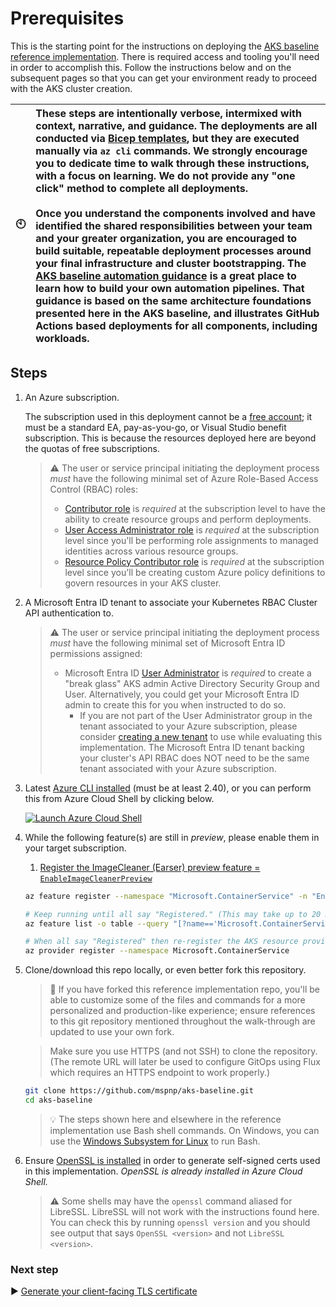 # Prerequisites

This is the starting point for the instructions on deploying the [AKS baseline reference implementation](./README.md). There is required access and tooling you'll need in order to accomplish this. Follow the instructions below and on the subsequent pages so that you can get your environment ready to proceed with the AKS cluster creation.

| :clock10: | These steps are intentionally verbose, intermixed with context, narrative, and guidance. The deployments are all conducted via [Bicep templates](https://learn.microsoft.com/azure/azure-resource-manager/bicep/overview), but they are executed manually via `az cli` commands. We strongly encourage you to dedicate time to walk through these instructions, with a focus on learning. We do not provide any "one click" method to complete all deployments.<br><br>Once you understand the components involved and have identified the shared responsibilities between your team and your greater organization, you are encouraged to build suitable, repeatable deployment processes around your final infrastructure and cluster bootstrapping. The [AKS baseline automation guidance](https://github.com/Azure/aks-baseline-automation#aks-baseline-automation) is a great place to learn how to build your own automation pipelines. That guidance is based on the same architecture foundations presented here in the AKS baseline, and illustrates GitHub Actions based deployments for all components, including workloads. |
|-----------|:--------------------------|

## Steps

1. An Azure subscription.

   The subscription used in this deployment cannot be a [free account](https://azure.microsoft.com/free); it must be a standard EA, pay-as-you-go, or Visual Studio benefit subscription. This is because the resources deployed here are beyond the quotas of free subscriptions.

   > :warning: The user or service principal initiating the deployment process _must_ have the following minimal set of Azure Role-Based Access Control (RBAC) roles:
   >
   > * [Contributor role](https://learn.microsoft.com/azure/role-based-access-control/built-in-roles#contributor) is _required_ at the subscription level to have the ability to create resource groups and perform deployments.
   > * [User Access Administrator role](https://learn.microsoft.com/azure/role-based-access-control/built-in-roles#user-access-administrator) is _required_ at the subscription level since you'll be performing role assignments to managed identities across various resource groups.
   > * [Resource Policy Contributor role](https://learn.microsoft.com/azure/role-based-access-control/built-in-roles#resource-policy-contributor) is _required_ at the subscription level since you'll be creating custom Azure policy definitions to govern resources in your AKS cluster.

1. A Microsoft Entra ID tenant to associate your Kubernetes RBAC Cluster API authentication to.

   > :warning: The user or service principal initiating the deployment process _must_ have the following minimal set of Microsoft Entra ID permissions assigned:
   >
   > * Microsoft Entra ID [User Administrator](https://learn.microsoft.com/azure/active-directory/users-groups-roles/directory-assign-admin-roles#user-administrator-permissions) is _required_ to create a "break glass" AKS admin Active Directory Security Group and User. Alternatively, you could get your Microsoft Entra ID admin to create this for you when instructed to do so.
   >   * If you are not part of the User Administrator group in the tenant associated to your Azure subscription, please consider [creating a new tenant](https://learn.microsoft.com/azure/active-directory/fundamentals/active-directory-access-create-new-tenant#create-a-new-tenant-for-your-organization) to use while evaluating this implementation. The Microsoft Entra ID tenant backing your cluster's API RBAC does NOT need to be the same tenant associated with your Azure subscription.

1. Latest [Azure CLI installed](https://learn.microsoft.com/cli/azure/install-azure-cli?view=azure-cli-latest) (must be at least 2.40), or you can perform this from Azure Cloud Shell by clicking below.

   [![Launch Azure Cloud Shell](https://learn.microsoft.com/azure/includes/media/cloud-shell-try-it/launchcloudshell.png)](https://shell.azure.com)

1. While the following feature(s) are still in _preview_, please enable them in your target subscription.

   1. [Register the ImageCleaner (Earser) preview feature = `EnableImageCleanerPreview`](https://learn.microsoft.com/azure/aks/image-cleaner#prerequisites)

   ```bash
   az feature register --namespace "Microsoft.ContainerService" -n "EnableImageCleanerPreview"

   # Keep running until all say "Registered." (This may take up to 20 minutes.)
   az feature list -o table --query "[?name=='Microsoft.ContainerService/EnableImageCleanerPreview'].{Name:name,State:properties.state}"

   # When all say "Registered" then re-register the AKS resource provider
   az provider register --namespace Microsoft.ContainerService
   ```

1. Clone/download this repo locally, or even better fork this repository.

   > :twisted_rightwards_arrows: If you have forked this reference implementation repo, you'll be able to customize some of the files and commands for a more personalized and production-like experience; ensure references to this git repository mentioned throughout the walk-through are updated to use your own fork.

   > Make sure you use HTTPS (and not SSH) to clone the repository. (The remote URL will later be used to configure GitOps using Flux which requires an HTTPS endpoint to work properly.)

   ```bash
   git clone https://github.com/mspnp/aks-baseline.git
   cd aks-baseline
   ```

   > :bulb: The steps shown here and elsewhere in the reference implementation use Bash shell commands. On Windows, you can use the [Windows Subsystem for Linux](https://learn.microsoft.com/windows/wsl/about) to run Bash.

1. Ensure [OpenSSL is installed](https://github.com/openssl/openssl#download) in order to generate self-signed certs used in this implementation. _OpenSSL is already installed in Azure Cloud Shell._

   > :warning: Some shells may have the `openssl` command aliased for LibreSSL. LibreSSL will not work with the instructions found here. You can check this by running `openssl version` and you should see output that says `OpenSSL <version>` and not `LibreSSL <version>`.

### Next step

:arrow_forward: [Generate your client-facing TLS certificate](./02-ca-certificates.md)
